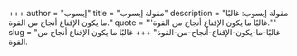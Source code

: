 +++
author = "إيسوب"
title = "مقولة إيسوب"
description = "مقولة إيسوب: غالبًا ما يكون الإقناع أنجاح من القوة."
quote = '''غالبًا ما يكون الإقناع أنجاح من القوة.''' 
slug = "غالبًا-ما-يكون-الإقناع-أنجاح-من-القوة"
+++
غالبًا ما يكون الإقناع أنجاح من القوة.

